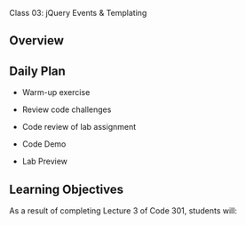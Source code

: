 Class 03: jQuery Events & Templating

## Overview



## Daily Plan

- Warm-up exercise
- Review code challenges
- Code review of lab assignment



- Code Demo
- Lab Preview

## Learning Objectives

As a result of completing Lecture 3 of Code 301, students will:

